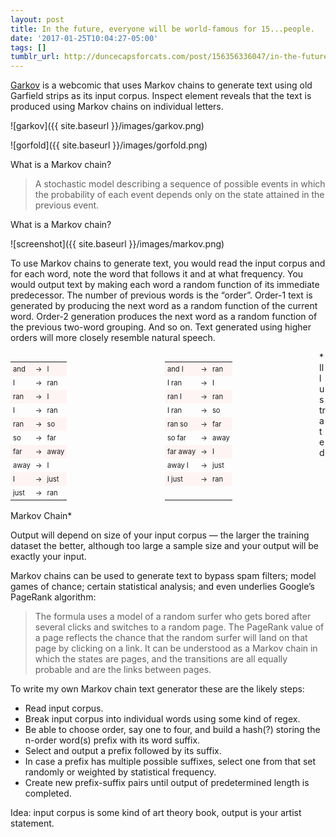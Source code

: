 ```yaml
---
layout: post
title: In the future, everyone will be world-famous for 15...people.
date: '2017-01-25T10:04:27-05:00'
tags: []
tumblr_url: http://duncecapsforcats.com/post/156356336047/in-the-future-everyone-will-be-world-famous-for
---
```

[Garkov](http://joshmillard.com/garkov/) is a webcomic that uses Markov chains to generate text using old Garfield strips as its input corpus. Inspect element reveals that the text is produced using Markov chains on individual letters.

![garkov]({{ site.baseurl }}/images/garkov.png)

![gorfold]({{ site.baseurl }}/images/gorfold.png)

What is a Markov chain?

>A stochastic model describing a sequence of possible events in which the probability of each event depends only on the state attained in the previous event.

What is a Markov chain?

![screenshot]({{ site.baseurl }}/images/markov.png)

To use Markov chains to generate text, you would read the input corpus and for each word, note the word that follows it and at what frequency. You would output text by making each word a random function of its immediate predecessor. The number of previous words is the “order”. Order-1 text is generated by producing the next word as a random function of the current word. Order-2 generation produces the next word as a random function of the previous two-word grouping. And so on. Text generated using higher orders will more closely resemble natural speech.

<style scoped="scoped">
table {
    border: 0;
    width: 49%;
    float: left;
    }
    tr:nth-child(odd) {background-color:#fff4f4}
    td {padding: 4px;
        font-size: 0.7em;
        text-align: left;
      }
</style>
<table><tr><td>and</td><td>-&gt;</td><td>I</td></tr><tr><td>I</td><td>-&gt;</td><td>ran</td></tr><tr><td>ran</td><td>-&gt;</td><td>I</td></tr><tr><td>I</td><td>-&gt;</td><td>ran</td></tr><tr><td>ran</td><td>-&gt;</td><td>so</td></tr><tr><td>so</td><td>-&gt;</td><td>far</td></tr><tr><td>far</td><td>-&gt;</td><td>away</td></tr><tr><td>away</td><td>-&gt;</td><td>I</td></tr><tr><td>I</td><td>-&gt;</td><td>just</td></tr><tr><td>just</td><td>-&gt;</td><td>ran</td></tr></table>
<style scoped="scoped">
table {
    border: 0;
    width: 49%;
   float: left;
    }
    tr:nth-child(odd) {background-color:#fff4f4}
    td {padding: 4px;
        font-size: 0.7em;
        text-align: left;
      }
</style>
<table><tr><td>and I</td><td>-&gt;</td><td>ran</td></tr><tr><td>I ran</td><td>-&gt;</td><td>I</td></tr><tr><td>ran I</td><td>-&gt;</td><td>ran</td></tr><tr><td>I ran</td><td>-&gt;</td><td>so</td></tr><tr><td>ran so</td><td>-&gt;</td><td>far</td></tr><tr><td>so far</td><td>-&gt;</td><td>away</td></tr><tr><td>far away</td><td>-&gt;</td><td>I</td></tr><tr><td>away I</td><td>-&gt;</td><td>just</td></tr><tr><td>I just</td><td>-&gt;</td><td>ran</td></tr><tr><td>&nbsp;</td><td></td><td></td></tr>
</table>
<img>
*Illustrated Markov Chain*

Output will depend on size of your input corpus — the larger the training dataset the better, although too large a sample size and your output will be exactly your input.

Markov chains can be used to generate text to bypass spam filters; model games of chance; certain statistical analysis; and even underlies Google’s PageRank algorithm:

>The formula uses a model of a random surfer who gets bored after several clicks and switches to a random page. The PageRank value of a page reflects the chance that the random surfer will land on that page by clicking on a link. It  can be understood as a Markov chain in which the states are pages, and the transitions are all equally probable and are the links between pages.

To write my own Markov chain text generator these are the likely steps:

+ Read input corpus.
+ Break input corpus into individual words using some kind of regex.
+ Be able to choose order, say one to four, and build a hash(?) storing the n-order word(s) prefix with its word suffix.
+ Select and output a prefix followed by its suffix.
+ In case a prefix has multiple possible suffixes, select one from that set randomly or weighted by statistical frequency.
+ Create new prefix-suffix pairs until output of predetermined length is completed.

Idea: input corpus is some kind of art theory book, output is your artist statement.
